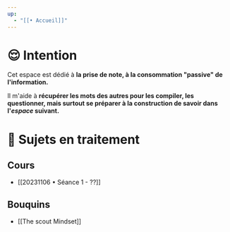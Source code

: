 ```yaml
---
up:
  - "[[• Accueil]]"
---
```

# 😌 Intention
Cet espace est dédié à **la prise de note, à la consommation "passive" de l'information.**

Il m'aide à **récupérer les mots des autres pour les compiler, les questionner, mais surtout se préparer à la construction de savoir dans l'*espace* suivant.**

# 👀 Sujets en traitement
## Cours
- [[20231106 • Séance 1 - ??]]

## Bouquins
- [[The scout Mindset]]